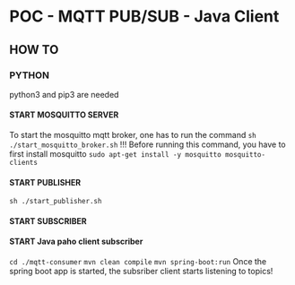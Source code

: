 # POC - MQTT PUB/SUB - Java Client
## HOW TO
### PYTHON
python3 and pip3 are needed
#### START MOSQUITTO SERVER
To start the mosquitto mqtt broker, one has to run the command `sh ./start_mosquitto_broker.sh`
!!! Before running this command, you have to first install mosquitto `sudo apt-get install -y mosquitto mosquitto-clients` 
#### START PUBLISHER
`sh ./start_publisher.sh`
#### START SUBSCRIBER

#### START Java paho client subscriber
`cd ./mqtt-consumer`
`mvn clean compile`
`mvn spring-boot:run`
Once the spring boot app is started, the subsriber client starts listening to topics!